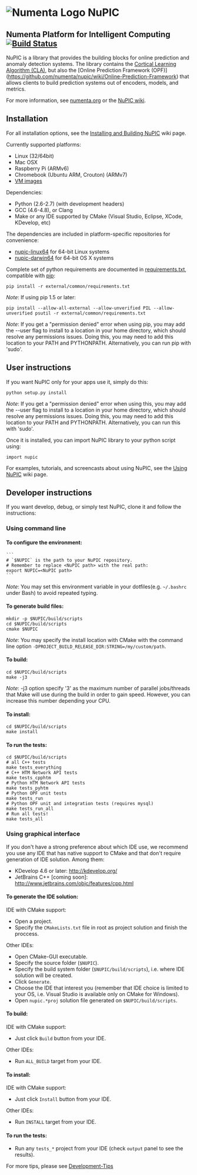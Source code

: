 # ![Numenta Logo](http://numenta.org/images/numenta-icon128.png) NuPIC

## Numenta Platform for Intelligent Computing [![Build Status](https://travis-ci.org/numenta/nupic.png?branch=master)](https://travis-ci.org/numenta/nupic)

NuPIC is a library that provides the building blocks for online prediction and anomaly detection systems.  The library contains the [Cortical Learning Algorithm (CLA)](https://github.com/numenta/nupic/wiki/Cortical-Learning-Algorithm), but also the [Online Prediction Framework (OPF)] (https://github.com/numenta/nupic/wiki/Online-Prediction-Framework) that allows clients to build prediction systems out of encoders, models, and metrics.

For more information, see [numenta.org](http://numenta.org) or the [NuPIC wiki](https://github.com/numenta/nupic/wiki).

## Installation

For all installation options, see the [Installing and Building NuPIC](https://github.com/numenta/nupic/wiki/Installing-and-Building-NuPIC) wiki page.

Currently supported platforms:
 * Linux (32/64bit)
 * Mac OSX
 * Raspberry Pi (ARMv6)
 * Chromebook (Ubuntu ARM, Crouton) (ARMv7)
 * [VM images](https://github.com/numenta/nupic/wiki/Running-Nupic-in-a-Virtual-Machine)

Dependencies:
 * Python (2.6-2.7) (with development headers)
 * GCC (4.6-4.8), or Clang
 * Make or any IDE supported by CMake (Visual Studio, Eclipse, XCode, KDevelop, etc)

The dependencies are included in platform-specific repositories for convenience:

* [nupic-linux64](https://github.com/numenta/nupic-linux64) for 64-bit Linux systems
* [nupic-darwin64](https://github.com/numenta/nupic-darwin64) for 64-bit OS X systems

Complete set of python requirements are documented in [requirements.txt](/external/common/requirements.txt),
compatible with [pip](http://www.pip-installer.org/en/latest/cookbook.html#requirements-files):

    pip install -r external/common/requirements.txt

_Note_: If using pip 1.5 or later:

    pip install --allow-all-external --allow-unverified PIL --allow-unverified psutil -r external/common/requirements.txt

_Note_: If you get a "permission denied" error when using pip, you may add the --user flag to install to a location in your home directory, which should resolve any permissions issues. Doing this, you may need to add this location to your PATH and PYTHONPATH. Alternatively, you can run pip with 'sudo'.

## User instructions

If you want NuPIC only for your apps use it, simply do this:

    python setup.py install

_Note_: If you get a "permission denied" error when using this, you may add the --user flag to install to a location in your home directory, which should resolve any permissions issues. Doing this, you may need to add this location to your PATH and PYTHONPATH. Alternatively, you can run this with 'sudo'.

Once it is installed, you can import NuPIC library to your python script using:

    import nupic

For examples, tutorials, and screencasts about using NuPIC, see the [Using NuPIC](https://github.com/numenta/nupic/wiki/Using-NuPIC) wiki page.

## Developer instructions

If you want develop, debug, or simply test NuPIC, clone it and follow the instructions:

### Using command line

#### To configure the environment:

    ```
    # `$NUPIC` is the path to your NuPIC repository.
    # Remember to replace <NuPIC path> with the real path:
    export NUPIC=<NuPIC path>
    ```

_Note_: You may set this environment variable in your dotfiles(e.g. `~/.bashrc` under Bash) to avoid repeated typing.

#### To generate build files:

    mkdir -p $NUPIC/build/scripts
    cd $NUPIC/build/scripts
    cmake $NUPIC

_Note_: You may specify the install location with CMake with the command line option `-DPROJECT_BUILD_RELEASE_DIR:STRING=/my/custom/path`.

#### To build:

    cd $NUPIC/build/scripts
    make -j3

_Note_: -j3 option specify '3' as the maximum number of parallel jobs/threads that Make will use during the build in order to gain speed. However, you can increase this number depending your CPU.

#### To install:

    cd $NUPIC/build/scripts
    make install

#### To run the tests:

    cd $NUPIC/build/scripts
    # all C++ tests
    make tests_everything
    # C++ HTM Network API tests
    make tests_cpphtm
    # Python HTM Network API tests
    make tests_pyhtm
    # Python OPF unit tests
    make tests_run
    # Python OPF unit and integration tests (requires mysql)
    make tests_run_all
    # Run all tests!
    make tests_all

### Using graphical interface

If you don't have a strong preference about which IDE use, we recommend you use any IDE that has native support to CMake and that don't require generation of IDE solution. Among them:
- KDevelop 4.6 or later: http://kdevelop.org/
- JetBrains C++ [coming soon]: http://www.jetbrains.com/objc/features/cpp.html

#### To generate the IDE solution:

IDE with CMake support:
 * Open a project.
 * Specify the `CMakeLists.txt` file in root as project solution and finish the proccess.

Other IDEs:
 * Open CMake-GUI executable.
 * Specify the source folder (`$NUPIC`).
 * Specify the build system folder (`$NUPIC/build/scripts`), i.e. where IDE solution will be created.
 * Click `Generate`.
 * Choose the IDE that interest you (remember that IDE choice is limited to your OS, i.e. Visual Studio is available only on CMake for Windows).
 * Open `nupic.*proj` solution file generated on `$NUPIC/build/scripts`.

#### To build:

IDE with CMake support:
 * Just click `Build` button from your IDE.

Other IDEs:
 * Run `ALL_BUILD` target from your IDE.

#### To install:

IDE with CMake support:
 * Just click `Install` button from your IDE.

Other IDEs:
 * Run `INSTALL` target from your IDE.

#### To run the tests:

 * Run any `tests_*` project from your IDE (check `output` panel to see the results).

For more tips, please see [Development-Tips](https://github.com/numenta/nupic/wiki/Development-Tips)
